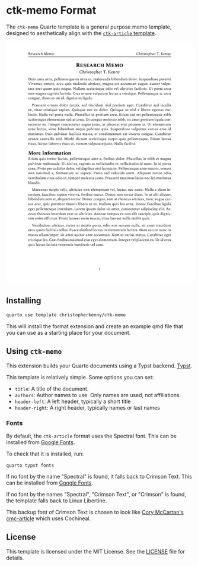 # ctk-memo Format

The `ctk-memo` Quarto template is a general purpose memo template, designed to aesthetically align with the [`ctk-article` template](https://github.com/christopherkenny/ctk-article).

<!-- pdftools::pdf_convert('template.pdf', pages = 1) -->
![[template.qmd](template.qmd)](template_1.png)

## Installing

```bash
quarto use template christopherkenny/ctk-memo
```

This will install the format extension and create an example qmd file
that you can use as a starting place for your document.

## Using `ctk-memo`

This extension builds your Quarto documents using a Typst backend.
[Typst](https://github.com/typst/typst).

This template is relatively simple.
Some options you can set:

- `title`: A title of the document.
- `authors`: Author names to use. Only names are used, not affiliations.
- `header-left`: A left header, typically a short title
- `header-right`: A right header, typically names or last names


### Fonts

By default, the `ctk-article` format uses the Spectral font. This can be installed from [Google Fonts](https://fonts.google.com/specimen/Spectral).

To check that it is installed, run:

```
quarto typst fonts
```

If no font by the name "Spectral" is found, it falls back to Crimson Text. This can be installed from [Google Fonts](https://fonts.google.com/specimen/Crimson+Text).

If no font by the names "Spectral", "Crimson Text", or "Crimson" is found, the template falls back to Linux Libertine.

This backup font of Crimson Text is chosen to look like [Cory McCartan's cmc-article](https://github.com/corymccartan/cmc-article) which uses Cochineal.

## License

This template is licensed under the MIT License. See the [LICENSE](LICENSE) file for details.
